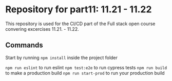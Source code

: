# Repository for part11: 11.21 - 11.22

This repository is used for the CI/CD part of the Full stack open course convering
excercises 11.21. - 11.22.

## Commands

Start by running `npm install` inside the project folder

`npm run eslint` to run eslint
`npm test:e2e` to run cypress tests
`npm run build` to make a production build
`npm run start-prod` to run your production build